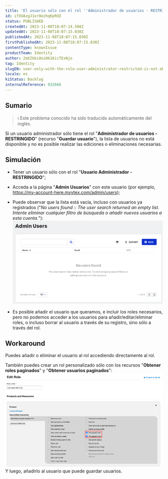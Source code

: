 ```yaml
---
title: 'El usuario sólo con el rol ''Administrador de usuarios - RESTRINGIDO'' no puede listar los usuarios'
id: ifXUAzgJ1xr8ezhqKpRUI
status: PUBLISHED
createdAt: 2023-11-08T18:07:14.508Z
updatedAt: 2023-11-08T18:07:15.030Z
publishedAt: 2023-11-08T18:07:15.030Z
firstPublishedAt: 2023-11-08T18:07:15.030Z
contentType: knownIssue
productTeam: Identity
author: 2mXZkbi0oi061KicTExNjo
tag: Identity
slugEN: user-only-with-the-role-user-administrator-restricted-is-not-able-to-list-the-users
locale: es
kiStatus: Backlog
internalReference: 932666
---
```


## Sumario

>ℹ️ Este problema conocido ha sido traducido automáticamente del inglés.


Si un usuario administrador sólo tiene el rol "**Administrador de usuarios - RESTRINGIDO**" (recurso "**Guardar usuario**"), la lista de usuarios no está disponible y no es posible realizar las ediciones o eliminaciones necesarias.


##

## Simulación



- Tener un usuario sólo con el rol "**Usuario Administrador - RESTRINGIDO**";
- Acceda a la página "**Admin Usuarios**" con este usuario (por ejemplo, https://my-account-here.myvtex.com/admin/users);
- Puede observar que la lista está vacía, incluso con usuarios ya registrados ("_No users found :: The user search returned an empty list. Intente eliminar cualquier filtro de búsqueda o añadir nuevos usuarios a esta cuenta._"):
 ![](https://raw.githubusercontent.com/vtexdocs/known-issues/refs/heads/main/docs/es/known-issues/Identity/el-usuario-solo-con-el-rol-administrador-de-usuarios-restringido-no-puede-listar-los-usuarios_1.png)

- Es posible añadir el usuario que queramos, e incluir los roles necesarios, pero no podemos acceder a los usuarios para añadir/editar/eliminar roles, o incluso borrar al usuario a través de su registro, sino sólo a través del rol.



## Workaround


Puedes añadir o eliminar el usuario al rol accediendo directamente al rol.

También puedes crear un rol personalizado sólo con los recursos "**Obtener roles paginados**" y "**Obtener usuarios paginados**":
 ![](https://raw.githubusercontent.com/vtexdocs/known-issues/refs/heads/main/docs/es/known-issues/Identity/el-usuario-solo-con-el-rol-administrador-de-usuarios-restringido-no-puede-listar-los-usuarios_2.png)
Y luego, añadirlo al usuario que puede guardar usuarios.





